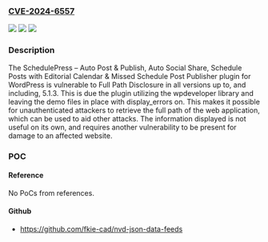 ### [CVE-2024-6557](https://cve.mitre.org/cgi-bin/cvename.cgi?name=CVE-2024-6557)
![](https://img.shields.io/static/v1?label=Product&message=SchedulePress%20%E2%80%93%20Auto%20Post%20%26%20Publish%2C%20Auto%20Social%20Share%2C%20Schedule%20Posts%20with%20Editorial%20Calendar%20%26%20Missed%20Schedule%20Post%20Publisher&color=blue)
![](https://img.shields.io/static/v1?label=Version&message=*%3C%3D%205.1.3%20&color=brighgreen)
![](https://img.shields.io/static/v1?label=Vulnerability&message=CWE-200%20Information%20Exposure&color=brighgreen)

### Description

The SchedulePress – Auto Post & Publish, Auto Social Share, Schedule Posts with Editorial Calendar & Missed Schedule Post Publisher plugin for WordPress is vulnerable to Full Path Disclosure in all versions up to, and including, 5.1.3. This is due the plugin utilizing the wpdeveloper library and leaving the demo files in place with display_errors on. This makes it possible for unauthenticated attackers to retrieve the full path of the web application, which can be used to aid other attacks. The information displayed is not useful on its own, and requires another vulnerability to be present for damage to an affected website.

### POC

#### Reference
No PoCs from references.

#### Github
- https://github.com/fkie-cad/nvd-json-data-feeds


